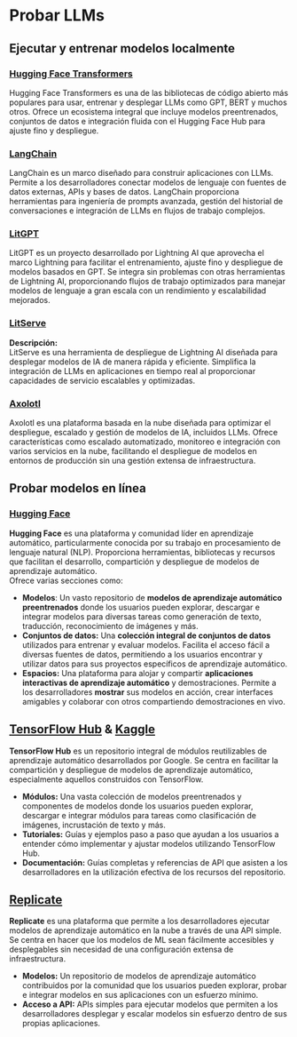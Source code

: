 # Probar LLMs

## Ejecutar y entrenar modelos localmente

### [**Hugging Face Transformers**](https://github.com/huggingface/transformers)

Hugging Face Transformers es una de las bibliotecas de código abierto más populares para usar, entrenar y desplegar LLMs como GPT, BERT y muchos otros. Ofrece un ecosistema integral que incluye modelos preentrenados, conjuntos de datos e integración fluida con el Hugging Face Hub para ajuste fino y despliegue.

### [**LangChain**](https://github.com/langchain-ai/langchain)

LangChain es un marco diseñado para construir aplicaciones con LLMs. Permite a los desarrolladores conectar modelos de lenguaje con fuentes de datos externas, APIs y bases de datos. LangChain proporciona herramientas para ingeniería de prompts avanzada, gestión del historial de conversaciones e integración de LLMs en flujos de trabajo complejos.

### [**LitGPT**](https://github.com/Lightning-AI/litgpt)

LitGPT es un proyecto desarrollado por Lightning AI que aprovecha el marco Lightning para facilitar el entrenamiento, ajuste fino y despliegue de modelos basados en GPT. Se integra sin problemas con otras herramientas de Lightning AI, proporcionando flujos de trabajo optimizados para manejar modelos de lenguaje a gran escala con un rendimiento y escalabilidad mejorados.

### [**LitServe**](https://github.com/Lightning-AI/LitServe)

**Descripción:**\
LitServe es una herramienta de despliegue de Lightning AI diseñada para desplegar modelos de IA de manera rápida y eficiente. Simplifica la integración de LLMs en aplicaciones en tiempo real al proporcionar capacidades de servicio escalables y optimizadas.

### [**Axolotl**](https://github.com/axolotl-ai-cloud/axolotl)

Axolotl es una plataforma basada en la nube diseñada para optimizar el despliegue, escalado y gestión de modelos de IA, incluidos LLMs. Ofrece características como escalado automatizado, monitoreo e integración con varios servicios en la nube, facilitando el despliegue de modelos en entornos de producción sin una gestión extensa de infraestructura.

## Probar modelos en línea

### [**Hugging Face**](https://huggingface.co/)

**Hugging Face** es una plataforma y comunidad líder en aprendizaje automático, particularmente conocida por su trabajo en procesamiento de lenguaje natural (NLP). Proporciona herramientas, bibliotecas y recursos que facilitan el desarrollo, compartición y despliegue de modelos de aprendizaje automático.\
Ofrece varias secciones como:

* **Modelos**: Un vasto repositorio de **modelos de aprendizaje automático preentrenados** donde los usuarios pueden explorar, descargar e integrar modelos para diversas tareas como generación de texto, traducción, reconocimiento de imágenes y más.
* **Conjuntos de datos:** Una **colección integral de conjuntos de datos** utilizados para entrenar y evaluar modelos. Facilita el acceso fácil a diversas fuentes de datos, permitiendo a los usuarios encontrar y utilizar datos para sus proyectos específicos de aprendizaje automático.
* **Espacios:** Una plataforma para alojar y compartir **aplicaciones interactivas de aprendizaje automático** y demostraciones. Permite a los desarrolladores **mostrar** sus modelos en acción, crear interfaces amigables y colaborar con otros compartiendo demostraciones en vivo.

## [**TensorFlow Hub**](https://www.tensorflow.org/hub) **&** [**Kaggle**](https://www.kaggle.com/)

**TensorFlow Hub** es un repositorio integral de módulos reutilizables de aprendizaje automático desarrollados por Google. Se centra en facilitar la compartición y despliegue de modelos de aprendizaje automático, especialmente aquellos construidos con TensorFlow.

* **Módulos:** Una vasta colección de modelos preentrenados y componentes de modelos donde los usuarios pueden explorar, descargar e integrar módulos para tareas como clasificación de imágenes, incrustación de texto y más.
* **Tutoriales:** Guías y ejemplos paso a paso que ayudan a los usuarios a entender cómo implementar y ajustar modelos utilizando TensorFlow Hub.
* **Documentación:** Guías completas y referencias de API que asisten a los desarrolladores en la utilización efectiva de los recursos del repositorio.

## [**Replicate**](https://replicate.com/home)

**Replicate** es una plataforma que permite a los desarrolladores ejecutar modelos de aprendizaje automático en la nube a través de una API simple. Se centra en hacer que los modelos de ML sean fácilmente accesibles y desplegables sin necesidad de una configuración extensa de infraestructura.

* **Modelos:** Un repositorio de modelos de aprendizaje automático contribuidos por la comunidad que los usuarios pueden explorar, probar e integrar modelos en sus aplicaciones con un esfuerzo mínimo.
* **Acceso a API:** APIs simples para ejecutar modelos que permiten a los desarrolladores desplegar y escalar modelos sin esfuerzo dentro de sus propias aplicaciones.
